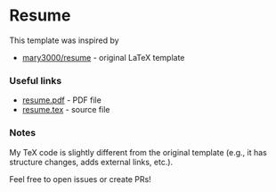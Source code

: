 # Resume

This template was inspired by
 - [mary3000/resume](https://github.com/mary3000/resume) - original LaTeX template

### Useful links
 - [resume.pdf](/resume.pdf) - PDF file
 - [resume.tex](/resume.tex) - source file
 
### Notes

My TeX code is slightly different from the original template (e.g., it has structure changes, adds external links, etc.).

Feel free to open issues or create PRs!
